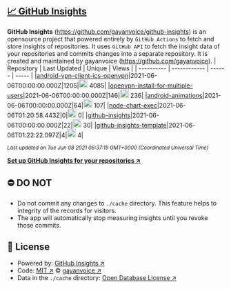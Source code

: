## [:chart_with_upwards_trend: GitHub Insights](https://github.com/gayanvoice/github-insights)
**GitHub Insights** (https://github.com/gayanvoice/github-insights) is an opensource project that powered entirely by  `GitHub Actions` to fetch and store insights of repositories.
It uses `GitHub API` to fetch the insight data of your repositories and commits changes into a separate repository. It is created and maintained by gayanvoice (https://github.com/gayanvoice).
| Repository | Last Updated | Unique | Views |
 | ---------- | ------------ | ------ | ----- |
|[android-vpn-client-ics-openvpn](https://github.com/gayanvoice/insights/tree/master/readme/207237845/week.md)|2021-06-06T00:00:00.000Z|1205|<img alt="Response time graph" src="https://github.com/gayanvoice/insights/raw/master/graph/207237845/small/week.png" height="20"> 4085|
|[openvpn-install-for-multiple-users](https://github.com/gayanvoice/insights/tree/master/readme/208378302/week.md)|2021-06-06T00:00:00.000Z|146|<img alt="Response time graph" src="https://github.com/gayanvoice/insights/raw/master/graph/208378302/small/week.png" height="20"> 236|
|[android-animations](https://github.com/gayanvoice/insights/tree/master/readme/209241190/week.md)|2021-06-06T00:00:00.000Z|64|<img alt="Response time graph" src="https://github.com/gayanvoice/insights/raw/master/graph/209241190/small/week.png" height="20"> 107|
|[node-chart-exec](https://github.com/gayanvoice/insights/tree/master/readme/370678191/week.md)|2021-06-06T01:20:58.443Z|0|<img alt="Response time graph" src="https://github.com/gayanvoice/insights/raw/master/graph/370678191/small/week.png" height="20"> 0|
|[github-insights](https://github.com/gayanvoice/insights/tree/master/readme/372371373/week.md)|2021-06-06T00:00:00.000Z|22|<img alt="Response time graph" src="https://github.com/gayanvoice/insights/raw/master/graph/372371373/small/week.png" height="20"> 30|
|[github-insights-template](https://github.com/gayanvoice/insights/tree/master/readme/372372861/week.md)|2021-06-06T01:22:22.097Z|4|<img alt="Response time graph" src="https://github.com/gayanvoice/insights/raw/master/graph/372372861/small/week.png" height="20"> 4|

<small><i>Last updated on Tue Jun 08 2021 06:37:19 GMT+0000 (Coordinated Universal Time)</i></small>

[**Set up GitHub Insights for your repositories ↗️**](https://github.com/gayanvoice/github-insights)
## ⛔ DO NOT
- Do not commit any changes to `./cache` directory. This feature helps to integrity of the records for visitors.
- The app will automatically stop measuring insights until you revoke those commits.
## 📄 License
- Powered by: [GitHub Insights ↗️](https://github.com/gayanvoice/github-insights)
- Code: [MIT ↗️](./LICENSE) © [gayanvoice ↗️](https://github.com/gayanvoice)
- Data in the `./cache` directory: [Open Database License ↗️](https://opendatacommons.org/licenses/odbl/1-0/)
